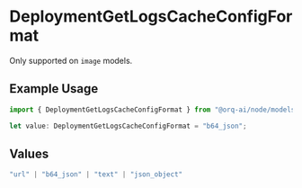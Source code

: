 # DeploymentGetLogsCacheConfigFormat

Only supported on `image` models.

## Example Usage

```typescript
import { DeploymentGetLogsCacheConfigFormat } from "@orq-ai/node/models/operations";

let value: DeploymentGetLogsCacheConfigFormat = "b64_json";
```

## Values

```typescript
"url" | "b64_json" | "text" | "json_object"
```